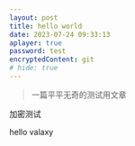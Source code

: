 ```yaml
---
layout: post
title: hello world
date: 2023-07-24 09:33:13
aplayer: true
password: test
encryptedContent: git
# hide: true 
---
```


>一篇平平无奇的测试用文章

加密测试

<!-- more -->

hello valaxy

